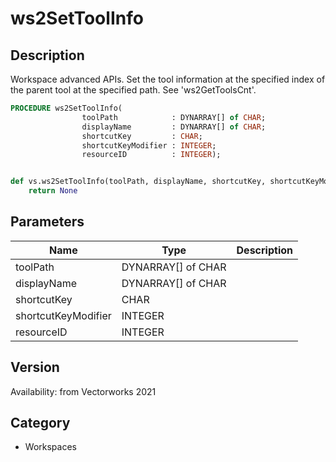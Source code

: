 # ws2SetToolInfo

## Description
Workspace advanced APIs. Set the tool information at the specified index of the parent tool at the specified path. See 'ws2GetToolsCnt'.

```pascal
PROCEDURE ws2SetToolInfo(
				toolPath            : DYNARRAY[] of CHAR;
				displayName         : DYNARRAY[] of CHAR;
				shortcutKey         : CHAR;
				shortcutKeyModifier : INTEGER;
				resourceID          : INTEGER);
```

```python

def vs.ws2SetToolInfo(toolPath, displayName, shortcutKey, shortcutKeyModifier, resourceID):
    return None
```

## Parameters
|Name|Type|Description|
|---|---|---|
|toolPath|DYNARRAY[] of CHAR||
|displayName|DYNARRAY[] of CHAR||
|shortcutKey|CHAR||
|shortcutKeyModifier|INTEGER||
|resourceID|INTEGER||

## Version
Availability: from Vectorworks 2021
## Category
* Workspaces

